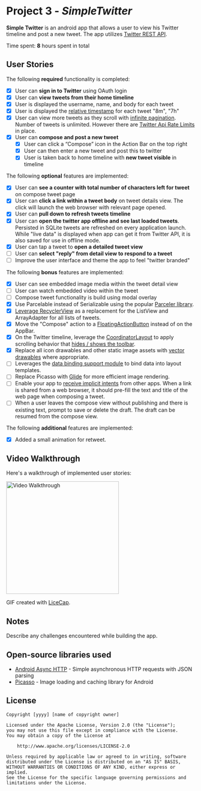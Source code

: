 # Project 3 - *SimpleTwitter*

**Simple Twitter** is an android app that allows a user to view his Twitter timeline and post a new tweet. The app utilizes [Twitter REST API](https://dev.twitter.com/rest/public).

Time spent: **8** hours spent in total

## User Stories

The following **required** functionality is completed:

* [X]   User can **sign in to Twitter** using OAuth login
* [X]   User can **view tweets from their home timeline**
  * [X] User is displayed the username, name, and body for each tweet
  * [X] User is displayed the [relative timestamp](https://gist.github.com/nesquena/f786232f5ef72f6e10a7) for each tweet "8m", "7h"
  * [X] User can view more tweets as they scroll with [infinite pagination](http://guides.codepath.com/android/Endless-Scrolling-with-AdapterViews-and-RecyclerView). Number of tweets is unlimited.
    However there are [Twitter Api Rate Limits](https://dev.twitter.com/rest/public/rate-limiting) in place.
* [X] User can **compose and post a new tweet**
  * [X] User can click a “Compose” icon in the Action Bar on the top right
  * [X] User can then enter a new tweet and post this to twitter
  * [X] User is taken back to home timeline with **new tweet visible** in timeline

The following **optional** features are implemented:

* [X] User can **see a counter with total number of characters left for tweet** on compose tweet page
* [X] User can **click a link within a tweet body** on tweet details view. The click will launch the web browser with relevant page opened.
* [X] User can **pull down to refresh tweets timeline**
* [X] User can **open the twitter app offline and see last loaded tweets**. Persisted in SQLite tweets are refreshed on every application launch. While "live data" is displayed when app can get it from Twitter API, it is also saved for use in offline mode.
* [X] User can tap a tweet to **open a detailed tweet view**
* [ ] User can **select "reply" from detail view to respond to a tweet**
* [ ] Improve the user interface and theme the app to feel "twitter branded"

The following **bonus** features are implemented:

* [X] User can see embedded image media within the tweet detail view
* [ ] User can watch embedded video within the tweet
* [ ] Compose tweet functionality is build using modal overlay
* [X] Use Parcelable instead of Serializable using the popular [Parceler library](http://guides.codepath.com/android/Using-Parceler).
* [X] [Leverage RecyclerView](http://guides.codepath.com/android/Using-the-RecyclerView) as a replacement for the ListView and ArrayAdapter for all lists of tweets.
* [X] Move the "Compose" action to a [FloatingActionButton](https://github.com/codepath/android_guides/wiki/Floating-Action-Buttons) instead of on the AppBar.
* [X] On the Twitter timeline, leverage the [CoordinatorLayout](http://guides.codepath.com/android/Handling-Scrolls-with-CoordinatorLayout#responding-to-scroll-events) to apply scrolling behavior that [hides / shows the toolbar](http://guides.codepath.com/android/Using-the-App-ToolBar#reacting-to-scroll).
* [X] Replace all icon drawables and other static image assets with [vector drawables](http://guides.codepath.com/android/Drawables#vector-drawables) where appropriate.
* [ ] Leverages the [data binding support module](http://guides.codepath.com/android/Applying-Data-Binding-for-Views) to bind data into layout templates.
* [ ] Replace Picasso with [Glide](http://inthecheesefactory.com/blog/get-to-know-glide-recommended-by-google/en) for more efficient image rendering.
* [ ] Enable your app to [receive implicit intents](http://guides.codepath.com/android/Using-Intents-to-Create-Flows#receiving-implicit-intents) from other apps.  When a link is shared from a web browser, it should pre-fill the text and title of the web page when composing a tweet.
* [ ] When a user leaves the compose view without publishing and there is existing text, prompt to save or delete the draft.  The draft can be resumed from the compose view.

The following **additional** features are implemented:

* [X] Added a small animation for retweet.

## Video Walkthrough

Here's a walkthrough of implemented user stories:

<img src='https://dl.dropboxusercontent.com/u/14553390/twitter_demo.gif' title='Video Walkthrough' width='300px' alt='Video Walkthrough' />

GIF created with [LiceCap](http://www.cockos.com/licecap/).

## Notes

Describe any challenges encountered while building the app.

## Open-source libraries used

- [Android Async HTTP](https://github.com/loopj/android-async-http) - Simple asynchronous HTTP requests with JSON parsing
- [Picasso](http://square.github.io/picasso/) - Image loading and caching library for Android

## License

    Copyright [yyyy] [name of copyright owner]

    Licensed under the Apache License, Version 2.0 (the "License");
    you may not use this file except in compliance with the License.
    You may obtain a copy of the License at

        http://www.apache.org/licenses/LICENSE-2.0

    Unless required by applicable law or agreed to in writing, software
    distributed under the License is distributed on an "AS IS" BASIS,
    WITHOUT WARRANTIES OR CONDITIONS OF ANY KIND, either express or implied.
    See the License for the specific language governing permissions and
    limitations under the License.

